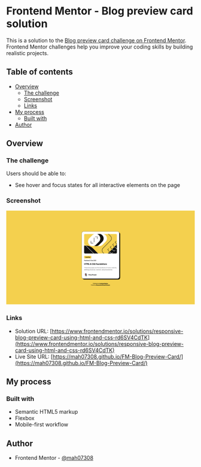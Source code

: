 # Frontend Mentor - Blog preview card solution

This is a solution to the [Blog preview card challenge on Frontend Mentor](https://www.frontendmentor.io/challenges/blog-preview-card-ckPaj01IcS). Frontend Mentor challenges help you improve your coding skills by building realistic projects.

## Table of contents

- [Overview](#overview)
  - [The challenge](#the-challenge)
  - [Screenshot](#screenshot)
  - [Links](#links)
- [My process](#my-process)
  - [Built with](#built-with)
- [Author](#author)

## Overview

### The challenge

Users should be able to:

- See hover and focus states for all interactive elements on the page

### Screenshot

![](./Screenshot%202024-01-27.png)

### Links

- Solution URL: [https://www.frontendmentor.io/solutions/responsive-blog-preview-card-using-html-and-css-rd6SV4CdTK](https://www.frontendmentor.io/solutions/responsive-blog-preview-card-using-html-and-css-rd6SV4CdTK)
- Live Site URL: [https://mah07308.github.io/FM-Blog-Preview-Card/](https://mah07308.github.io/FM-Blog-Preview-Card/)

## My process

### Built with

- Semantic HTML5 markup
- Flexbox
- Mobile-first workflow

## Author

- Frontend Mentor - [@mah07308](https://www.frontendmentor.io/profile/mah07308)
